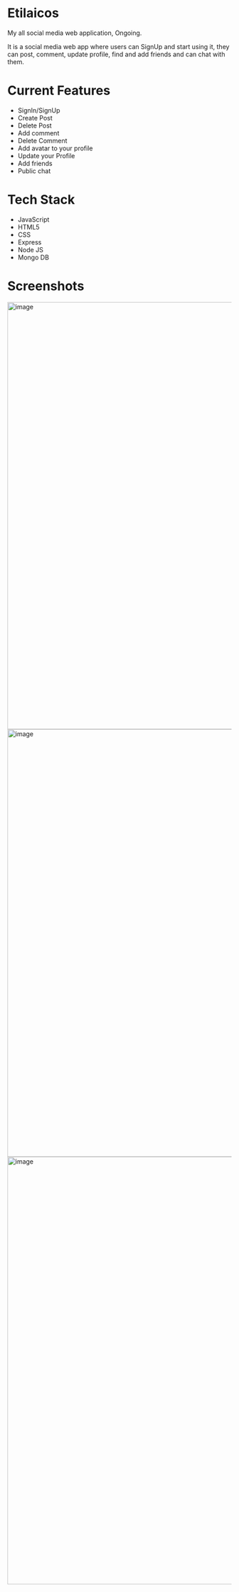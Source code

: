 # Etilaicos
My all social media web application, Ongoing.

It is a social media web app where users can SignUp and start using it, they can post, comment, update profile, find and add friends and can chat with them.

# Current Features
* SignIn/SignUp
* Create Post
* Delete Post
* Add comment
* Delete Comment
* Add avatar to your profile
* Update your Profile
* Add friends
* Public chat

# Tech Stack
* JavaScript
* HTML5
* CSS
* Express
* Node JS
* Mongo DB

# Screenshots
<img width="959" alt="image" src="https://user-images.githubusercontent.com/82060967/170012566-27eb791c-1e01-4556-b199-a16ca1d1a61d.png">
<img width="960" alt="image" src="https://user-images.githubusercontent.com/82060967/170012657-973fdce4-34aa-40ad-8f2f-7fe3c17d5901.png">
<img width="960" alt="image" src="https://user-images.githubusercontent.com/82060967/170012761-5e637875-718f-4cad-9732-8b50ce171c4a.png">